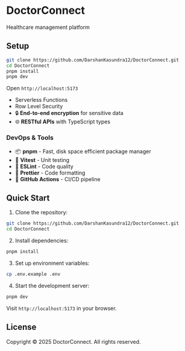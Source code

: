 # DoctorConnect

Healthcare management platform

## Setup

```bash
git clone https://github.com/DarshanKasundra12/DoctorConnect.git
cd DoctorConnect
pnpm install
pnpm dev
```

Open `http://localhost:5173`


  - Serverless Functions
  - Row Level Security
- 🔒 **End-to-end encryption** for sensitive data
- 🌐 **RESTful APIs** with TypeScript types

### DevOps & Tools
- 📦 **pnpm** - Fast, disk space efficient package manager
- 🧪 **Vitest** - Unit testing
- 📝 **ESLint** - Code quality
- 💅 **Prettier** - Code formatting
- 🔄 **GitHub Actions** - CI/CD pipeline

## Quick Start

1. Clone the repository:
```bash
git clone https://github.com/DarshanKasundra12/DoctorConnect.git
cd DoctorConnect
```

2. Install dependencies:
```bash
pnpm install
```

3. Set up environment variables:
```bash
cp .env.example .env
```

4. Start the development server:
```bash
pnpm dev
```

Visit `http://localhost:5173` in your browser.

## License

Copyright © 2025 DoctorConnect. All rights reserved.
